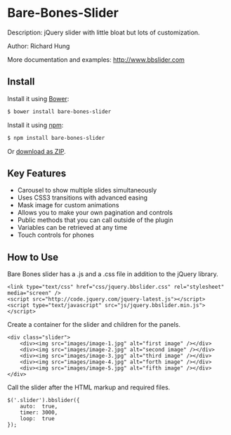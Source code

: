 Bare-Bones-Slider
=================

Description: jQuery slider with little bloat but lots of customization.

Author: Richard Hung

More documentation and examples: http://www.bbslider.com

## Install

Install it using [Bower](http://bower.io):

```sh
$ bower install bare-bones-slider
```

Install it using [npm](https://www.npmjs.org/):

```sh
$ npm install bare-bones-slider
```

Or [download as ZIP](https://github.com/Richard1320/Bare-Bones-Slider/archive/master.zip).

Key Features
--------------------

* Carousel to show multiple slides simultaneously
* Uses CSS3 transitions with advanced easing
* Mask image for custom animations
* Allows you to make your own pagination and controls
* Public methods that you can call outside of the plugin
* Variables can be retrieved at any time
* Touch controls for phones

How to Use
--------------------

Bare Bones slider has a .js and a .css file in addition to the jQuery library.

```
<link type="text/css" href="css/jquery.bbslider.css" rel="stylesheet" media="screen" />
<script src="http://code.jquery.com/jquery-latest.js"></script>
<script type="text/javascript" src="js/jquery.bbslider.min.js"></script>
```

Create a container for the slider and children for the panels.

```
<div class="slider">
    <div><img src="images/image-1.jpg" alt="first image" /></div>
    <div><img src="images/image-2.jpg" alt="second image" /></div>
    <div><img src="images/image-3.jpg" alt="third image" /></div>
    <div><img src="images/image-4.jpg" alt="forth image" /></div>
    <div><img src="images/image-5.jpg" alt="fifth image" /></div>
</div>
```

Call the slider after the HTML markup and required files.

```
$('.slider').bbslider({
    auto:  true,
    timer: 3000,
    loop:  true
});
```
